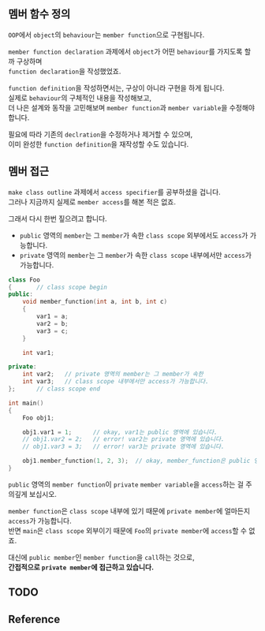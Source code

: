 ## 멤버 함수 정의

`OOP`에서 `object`의 `behaviour`는 `member function`으로 구현됩니다.

`member function declaration` 과제에서 `object`가 어떤 `behaviour`를 가지도록 할까 구상하며   
`function declaration`을 작성했었죠.

`function definition`을 작성하면서는, 구상이 아니라 구현을 하게 됩니다.   
실제로 `behaviour`의 구체적인 내용을 작성해보고,   
더 나은 설계와 동작을 고민해보며 `member function`과 `member variable`을 수정해야합니다.   

필요에 따라 기존의 `declration`을 수정하거나 제거할 수 있으며,   
이미 완성한 `function definition`을 재작성할 수도 있습니다.   

## 멤버 접근

`make class outline` 과제에서 `access specifier`를 공부하셨을 겁니다.   
그러나 지금까지 실제로 `member access`를 해본 적은 없죠.   

그래서 다시 한번 짚으려고 합니다.

- `public` 영역의 `member`는 그 `member`가 속한 `class scope` 외부에서도 `access`가 가능합니다.
- `private` 영역의 `member`는 그 `member`가 속한 `class scope` 내부에서만 `access`가 가능합니다.

```cpp
class Foo
{       // class scope begin
public:
    void member_function(int a, int b, int c)
    {
        var1 = a;
        var2 = b;
        var3 = c;
    }

    int var1;

private:
    int var2;   // private 영역의 member는 그 member가 속한
    int var3;   // class scope 내부에서만 access가 가능합니다.
};      // class scope end

int main()
{
    Foo obj1;

    obj1.var1 = 1;      // okay, var1는 public 영역에 있습니다.
    // obj1.var2 = 2;   // error! var2는 private 영역에 있습니다.
    // obj1.var3 = 3;   // error! var3는 private 영역에 있습니다.

    obj1.member_function(1, 2, 3);  // okay, member_function은 public 영역에 있습니다.
}
```

`public` 영역의 `member function`이 `private` `member variable`을 `access`하는 걸 주의깊게 보십시오.

`member function`은 `class scope` 내부에 있기 때문에 `private member`에 얼마든지 `access`가 가능합니다.   
반면 `main`은 `class scope` 외부이기 때문에 `Foo`의 `private member`에 `access`할 수 없죠.   

대신에 `public member`인 `member function`을 `call`하는 것으로,   
**간접적으로 `private member`에 접근하고 있습니다.**

## TODO

## Reference